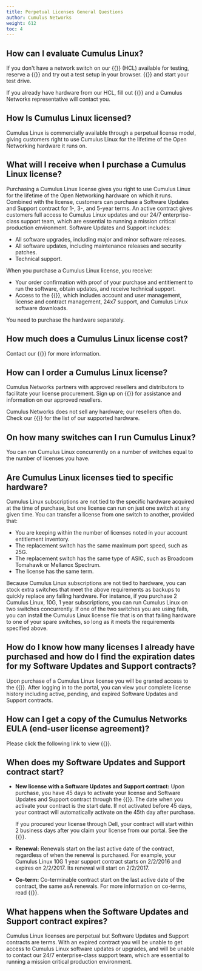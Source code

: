 ```yaml
---
title: Perpetual Licenses General Questions
author: Cumulus Networks
weight: 612
toc: 4
---
```


## How can I evaluate Cumulus Linux?

If you don\'t have a network switch on our {{<exlink url="https://cumulusnetworks.com/hcl" text="hardware compatibility list">}} (HCL) available for testing, reserve a {{<exlink url="https://cumulusnetworks.com/try-for-free/" text="Cumulus in the Cloud">}} and try out a test setup in your browser. {{<exlink url="https://cumulusnetworks.com/products/cumulus-in-the-cloud/autoprovision/" text="Build your simulation here">}} and start your test drive.

If you already have hardware from our HCL, fill out {{<exlink url="https://cumulusnetworks.com/contact/" text="this form">}} and a Cumulus Networks representative will contact you.

## How Is Cumulus Linux licensed?

Cumulus Linux is commercially available through a perpetual license model, giving customers right to use Cumulus Linux for the lifetime of the Open Networking hardware it runs on.

## What will I receive when I purchase a Cumulus Linux license?

Purchasing a Cumulus Linux license gives you right to use Cumulus Linux for the lifetime of the Open Networking hardware on which it runs. Combined with the license, customers can purchase a Software Updates and Support contract for 1-, 3-, and 5-year terms. An active contract gives customers full access to Cumulus Linux updates and our 24/7 enterprise-class support team, which are essential to running a mission critical production environment. Software Updates and Support includes:

- All software upgrades, including major and minor software releases.
- All software updates, including maintenance releases and security patches.
- Technical support.

When you purchase a Cumulus Linux license, you receive:

- Your order confirmation with proof of your purchase and entitlement to run the software, obtain updates, and receive technical support.
- Access to the {{<exlink url="https://cumulusnetworks.com/landing/" text="Cumulus Networks Customer Portal">}}, which includes account and user management, license and contract management, 24x7 support, and Cumulus Linux software downloads.

You need to purchase the hardware separately.

## How much does a Cumulus Linux license cost?

Contact our {{<exlink url="mailto:sales@cumulusnetworks.com" text="sales team">}} for more information.

## How can I order a Cumulus Linux license?

Cumulus Networks partners with approved resellers and distributors to facilitate your license procurement. Sign up on {{<exlink url="https://cumulusnetworks.com/contact/" text="our website">}} for assistance and information on our approved resellers.

Cumulus Networks does not sell any hardware; our resellers often do. Check our {{<exlink url="https://cumulusnetworks.com/hcl" text="HCL">}} for the list of our supported hardware.

## On how many switches can I run Cumulus Linux?

You can run Cumulus Linux concurrently on a number of switches equal to the number of licenses you have.

## Are Cumulus Linux licenses tied to specific hardware?

Cumulus Linux subscriptions are not tied to the specific hardware acquired at the time of purchase, but one license can run on just one switch at any given time. You can transfer a license from one switch to another, provided that:

- You are keeping within the number of licenses noted in your account entitlement inventory.
- The replacement switch has the same maximum port speed, such as 25G.
- The replacement switch has the same type of ASIC, such as Broadcom Tomahawk or Mellanox Spectrum.
- The license has the same term.

Because Cumulus Linux subscriptions are not tied to hardware, you can stock extra switches that meet the above requirements as backups to quickly replace any failing hardware. For instance, if you purchase 2 Cumulus Linux, 10G, 1 year subscriptions, you can run Cumulus Linux on two switches concurrently. If one of the two switches you are using fails, you can install the Cumulus Linux license file that is on that failing hardware to one of your spare switches, so long as it meets the requirements specified above.

## How do I know how many licenses I already have purchased and how do I find the expiration dates for my Software Updates and Support contracts?

Upon purchase of a Cumulus Linux license you will be granted access to the {{<exlink url="https://cumulusnetworks.com/landing/" text="Cumulus Networks Customer Portal">}}. After logging in to the portal, you can view your complete license history including active, pending, and expired Software Updates and Support contracts.

## How can I get a copy of the Cumulus Networks EULA (end-user license agreement)?

Please click the following link to view {{<exlink url="http://cumulusnetworks.com/downloads/eula/latest/view/" text="our EULA">}}.

## When does my Software Updates and Support contract start?

- **New license with a Software Updates and Support contract:** Upon purchase, you have 45 days to activate your license and Software Updates and Support contract through the {{<exlink url="https://cumulusnetworks.com/landing/" text="Cumulus Networks Customer Portal">}}. The date when you activate your contract is the start date. If not activated before 45 days, your contract will automatically activate on the 45th day after purchase.

    If you procured your license through Dell, your contract will start within 2 business days after you claim your license from our portal. See the {{<exlink url="/hc/en-us/articles/203667748-Dell-Customers-Questions" text="Dell ordering process">}}.
- **Renewal:** Renewals start on the last active date of the contract, regardless of when the renewal is purchased. For example, your Cumulus Linux 10G 1 year support contract starts on 2/2/2016 and expires on 2/2/2017. Its renewal will start on 2/2/2017.
- **Co-term:** Co-terminable contract start on the last active date of the contract, the same asÂ renewals. For more information on co-terms, read {{<exlink url="/hc/en-us/articles/204429267#howcoterm" text="this FAQ">}}.

## What happens when the Software Updates and Support contract expires?

Cumulus Linux licenses are perpetual but Software Updates and Support contracts are terms. With an expired contract you will be unable to get access to Cumulus Linux software updates or upgrades, and will be unable to contact our 24/7 enterprise-class support team, which are essential to running a mission critical production environment.
